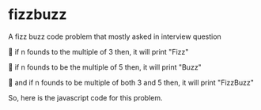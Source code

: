 # fizzbuzz

A fizz buzz code problem that mostly asked in interview question 


📌 if n founds to the multiple of 3 then,
         it will print "Fizz"
         
📌 if n founds to be the multiple of 5 then,
         it will print "Buzz"
         
📌 and if n founds to be multiple of both 3 and 5 then,
         it will print "FizzBuzz"
         
So, here is the javascript code for this problem.